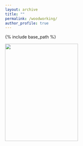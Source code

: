 ```yaml
---
layout: archive
title: ""
permalink: /woodworking/
author_profile: true
---
```


{% include base_path %}

<img width="240" height="320" src="{{site.url}}/images/ww-photos/bookshelf.jpg">

  

  

